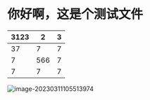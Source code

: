 # 你好啊，这是个测试文件

| 3123 | 2    | 3    |
| ---- | ---- | ---- |
| 37   | 7    | 7    |
| 7    | 566  | 7    |
| 7    | 7    | 7    |

![image-20230311105513974](https://raw.githubusercontent.com/ycnosad/MyMDFiles/master/img/202303111055012.png)
